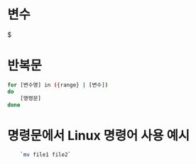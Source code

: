 # 변수
\$

# 반복문
```sh
for [변수명] in ({range} | [변수])
do
    [명령문]
done
```

# 명령문에서 Linux 명령어 사용 예시
```sh
    `mv file1 file2`
```







